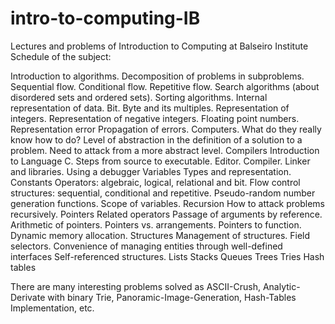 # intro-to-computing-IB
Lectures and problems of Introduction to Computing at Balseiro Institute
Schedule of the subject:

Introduction to algorithms.
Decomposition of problems in subproblems.
Sequential flow.
Conditional flow.
Repetitive flow.
Search algorithms (about disordered sets and ordered sets).
Sorting algorithms.
Internal representation of data.
Bit. Byte and its multiples.
Representation of integers.
Representation of negative integers.
Floating point numbers.
Representation error Propagation of errors.
Computers. What do they really know how to do?
Level of abstraction in the definition of a solution to a problem. Need to attack from a more abstract level.
Compilers
Introduction to Language C.
Steps from source to executable.
Editor. Compiler. Linker and libraries.
Using a debugger
Variables Types and representation. Constants
Operators: algebraic, logical, relational and bit.
Flow control structures:
sequential, conditional and repetitive.
Pseudo-random number generation functions.
Scope of variables.
Recursion How to attack problems recursively.
Pointers
Related operators
Passage of arguments by reference.
Arithmetic of pointers.
Pointers vs. arrangements.
Pointers to function.
Dynamic memory allocation.
Structures
Management of structures.
Field selectors.
Convenience of managing entities through well-defined interfaces
Self-referenced structures.
Lists
Stacks
Queues
Trees
Tries
Hash tables

There are many interesting problems solved as ASCII-Crush, Analytic-Derivate with binary Trie, Panoramic-Image-Generation, Hash-Tables Implementation, etc.
